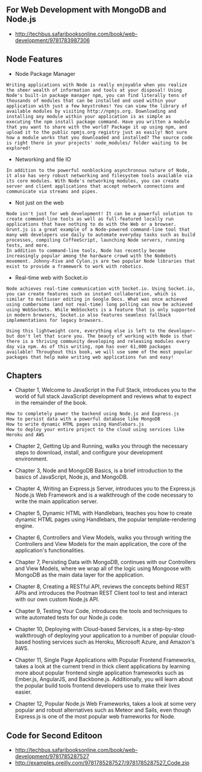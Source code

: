 

## For Web Development with MongoDB and Node.js
* http://techbus.safaribooksonline.com/book/web-development/9781783987306

## Node Features
* Node Package Manager
```
Writing applications with Node is really enjoyable when you realize the sheer wealth of information and tools at your disposal! Using Node's built-in package manager npm, you can find literally tens of thousands of modules that can be installed and used within your application with just a few keystrokes! You can view the library of available modules by visiting http://npmjs.org. Downloading and installing any module within your application is as simple as executing the npm install package command. Have you written a module that you want to share with the world? Package it up using npm, and upload it to the public npmjs.org registry just as easily! Not sure how a module works that you downloaded and installed? The source code is right there in your projects' node_modules/ folder waiting to be explored!
```
* Networking and file IO
```
In addition to the powerful nonblocking asynchronous nature of Node, it also has very robust networking and filesystem tools available via its core modules. With Node's networking modules, you can create server and client applications that accept network connections and communicate via streams and pipes.
```
* Not just on the web
```
Node isn't just for web development! It can be a powerful solution to create command-line tools as well as full-featured locally run applications that have nothing to do with the Web or a browser. Grunt.js is a great example of a Node-powered command-line tool that many web developers use daily to automate everyday tasks such as build processes, compiling CoffeeScript, launching Node servers, running tests, and more.
In addition to command-line tools, Node has recently become increasingly popular among the hardware crowd with the Nodebots movement. Johnny-Five and Cylon.js are two popular Node libraries that exist to provide a framework to work with robotics.
```
* Real-time web with Socket.io
```
Node achieves real-time communication with Socket.io. Using Socket.io, you can create features such as instant collaboration, which is similar to multiuser editing in Google Docs. What was once achieved using cumbersome (and not real-time) long polling can now be achieved using WebSockets. While WebSockets is a feature that is only supported in modern browsers, Socket.io also features seamless fallback implementations for legacy browsers.

Using this lightweight core, everything else is left to the developer—but don't let that scare you. The beauty of working with Node is that there is a thriving community developing and releasing modules every day via npm. As of this writing, npm has over 61,000 packages available! Throughout this book, we will use some of the most popular packages that help make writing web applications fun and easy!
```


## Chapters
* Chapter 1, Welcome to JavaScript in the Full Stack, introduces you to the world of full stack JavaScript development and reviews what to expect in the remainder of the book.
```
How to completely power the backend using Node.js and Express.js
How to persist data with a powerful database like MongoDB
How to write dynamic HTML pages using Handlebars.js
How to deploy your entire project to the cloud using services like Heroku and AWS
```
* Chapter 2, Getting Up and Running, walks you through the necessary steps to download, install, and configure your development environment.

* Chapter 3, Node and MongoDB Basics, is a brief introduction to the basics of JavaScript, Node.js, and MongoDB.

* Chapter 4, Writing an Express.js Server, introduces you to the Express.js Node.js Web Framework and is a walkthrough of the code necessary to write the main application server.

* Chapter 5, Dynamic HTML with Handlebars, teaches you how to create dynamic HTML pages using Handlebars, the popular template-rendering engine.

* Chapter 6, Controllers and View Models, walks you through writing the Controllers and View Models for the main application, the core of the application's functionalities.

* Chapter 7, Persisting Data with MongoDB, continues with our Controllers and View Models, where we wrap all of the logic using Mongoose with MongoDB as the main data layer for the application.

* Chapter 8, Creating a RESTful API, reviews the concepts behind REST APIs and introduces the Postman REST Client tool to test and interact with our own custom Node.js API.

* Chapter 9, Testing Your Code, introduces the tools and techniques to write automated tests for our Node.js code.

* Chapter 10, Deploying with Cloud-based Services, is a step-by-step walkthrough of deploying your application to a number of popular cloud-based hosting services such as Heroku, Microsoft Azure, and Amazon's AWS.

* Chapter 11, Single Page Applications with Popular Frontend Frameworks, takes a look at the current trend in thick client applications by learning more about popular frontend single application frameworks such as Ember.js, AngularJS, and Backbone.js. Additionally, you will learn about the popular build tools frontend developers use to make their lives easier.

* Chapter 12, Popular Node.js Web Frameworks, takes a look at some very popular and robust alternatives such as Meteor and Sails, even though Express.js is one of the most popular web frameworks for Node. 






## Code for Second Editoon
* http://techbus.safaribooksonline.com/book/web-development/9781785287527
* http://examples.oreilly.com/9781785287527/9781785287527_Code.zip



